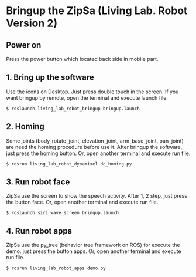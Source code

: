 # Bringup the ZipSa (Living Lab. Robot Version 2)

## Power on

Press the power button which located back side in mobile part.

## 1. Bring up the software

Use the icons on Desktop. Just press double touch in the screen. If you want bringup by remote, open the terminal and execute launch file.

    $ roslaunch living_lab_robot_bringup bringup.launch


## 2. Homing

Some joints (body_rotate_joint, elevation_joint, arm_base_joint, pan_joint) are need the homing procedure before use it. After bringup the software, just press the homing button. Or, open another terminal and execute run file.

    $ rosrun living_lab_robot_dynamixel do_homing.py


## 3. Run robot face

ZipSa use the screen to show the speech activity. After 1, 2 step, just press the button face. Or, open another terminal and execute run file.

    $ roslaunch siri_wave_screen bringup.launch


## 4. Run robot apps

ZipSa use the py_tree (behavior tree framework on ROS) for execute the demo. just press the button apps. Or, open another terminal and execute run file.

    $ rosrun living_lab_robot_apps demo.py